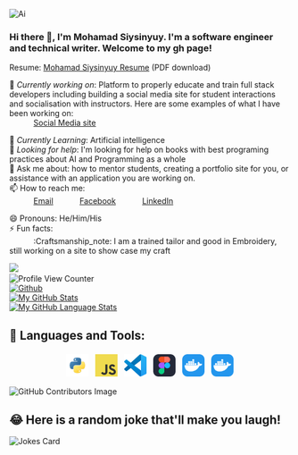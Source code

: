 ![Ai](https://user-images.githubusercontent.com/40745841/192957166-d58c9e17-1c92-4cd7-a369-7c2722fd9d0f.jpg)

### Hi there 👋, I'm Mohamad Siysinyuy. I'm a software engineer and technical writer. Welcome to my gh page! <br>
 
Resume:  [Mohamad Siysinyuy Resume](https://msb-geneasocial.herokuapp.com/porfolio/home) (PDF download)
 
🔭 *Currently working on*:  Platform to properly educate and train full stack developers including building a social media site for student interactions and socialisation with instructors. Here are some examples of what I have been working on: <br>
&nbsp;&nbsp;&nbsp;&nbsp;&nbsp;&nbsp;&nbsp;&nbsp;&nbsp;&nbsp; [Social Media site](https://msb-geneasocial.herokuapp.com)<br>

 
🌱 *Currently Learning*: Artificial intelligence<br>
🤔 *Looking for help*: I'm looking for help on books with best programing practices about AI and Programming as a whole<br>
💬 Ask me about: how to mentor students, creating a portfolio site for you, or assistance with an application you are working on. <br>
📫 How to reach me: <br>
&nbsp;&nbsp;&nbsp;&nbsp;&nbsp;&nbsp;&nbsp;&nbsp;&nbsp;&nbsp; [Email](msiysinyuy@gmail.com)
&nbsp;&nbsp;&nbsp;&nbsp;&nbsp;&nbsp;&nbsp;&nbsp;&nbsp;&nbsp; [Facebook](https://www.facebook.com/mohamad.siysinyuy)
&nbsp;&nbsp;&nbsp;&nbsp;&nbsp;&nbsp;&nbsp;&nbsp;&nbsp;&nbsp; [LinkedIn](https://www.linkedin.com/in/mohamad-siysinyuy-26154215b/)
 
😄 Pronouns: He/Him/His <br>
⚡ Fun facts:<br>
&nbsp;&nbsp;&nbsp;&nbsp;&nbsp;&nbsp;&nbsp;&nbsp;&nbsp;&nbsp; :Craftsmanship_note: I am a trained tailor and good in Embroidery, still working on a site to show case my craft<br>
 

 
![](https://visitor-badge.laobi.icu/badge?page_id=mrsuber.mrsuber)<br>
![Profile View Counter](https://komarev.com/ghpvc/?username=mrsuber)<br>
[![Github](https://img.shields.io/github/followers/CharalambosIoannou?label=Follow&style=social)](https://github.com/mrsuber)<br>
[![My GitHub Stats](https://github-readme-stats.vercel.app/api/?username=mrsuber&count_private=true&theme=tokyonight&showicons=true)]()<br>
[![My GitHub Language Stats](https://github-readme-stats.vercel.app/api/top-langs/?username=mrsuber&langs_count=5&theme=tokyonight)]()<br>


## 🧰 Languages and Tools:
<p align="center">
<img src="https://raw.githubusercontent.com/github/explore/80688e429a7d4ef2fca1e82350fe8e3517d3494d/topics/python/python.png" alt="Python" height="40" style="vertical-align:top; margin:4px">
<img src="https://raw.githubusercontent.com/github/explore/80688e429a7d4ef2fca1e82350fe8e3517d3494d/topics/javascript/javascript.png" alt="Javascript" height="40" style="vertical-align:top; margin:4px">
<img src="https://raw.githubusercontent.com/github/explore/80688e429a7d4ef2fca1e82350fe8e3517d3494d/topics/visual-studio-code/visual-studio-code.png" alt="VS Code" height="40" style="vertical-align:top; margin:4px">
<img src="https://github.com/tandpfun/skill-icons/raw/main/icons/Figma-Dark.svg" alt="VS Code" height="40" style="vertical-align:top; margin:4px">
<img src="https://github.com/tandpfun/skill-icons/raw/main/icons/Docker.svg" alt="VS Code" height="40" style="vertical-align:top; margin:4px">
<img src="https://github.com/tandpfun/skill-icons/raw/main/icons/Docker.svg" alt="VS Code" height="40" style="vertical-align:top; margin:4px">

</p>

![GitHub Contributors Image](https://contrib.rocks/image?repo=mrsuber/Your_GitHub_Repository_Name)<br>

## 😂 Here is a random joke that'll make you laugh!
![Jokes Card](https://readme-jokes.vercel.app/api)<br>





<!--
**ckopecky/ckopecky** is a ✨ _special_ ✨ repository because its `README.md` (this file) appears on your GitHub profile.
 
Here are some ideas to get you started:
 
- 🔭 I'm currently working on ...
- 🌱 I'm currently learning ...
- 👯 I'm looking to collaborate on ...
- 🤔 I'm looking for help with ...
- 💬 Ask me about ...
- 📫 How to reach me: ...
- 😄 Pronouns: ...
- ⚡ Fun fact: ...
-->
